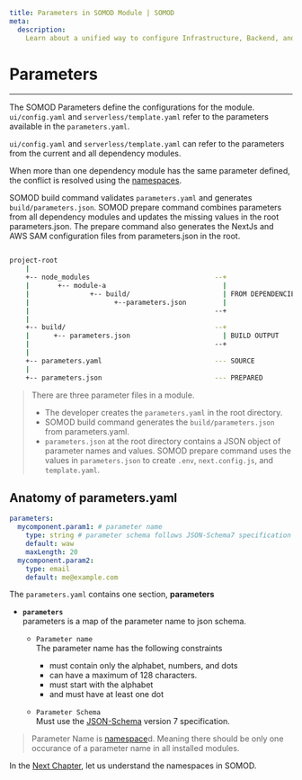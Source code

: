 ```YAML
title: Parameters in SOMOD Module | SOMOD
meta:
  description:
    Learn about a unified way to configure Infrastructure, Backend, and Frontend code in the SOMOD module.
```

# Parameters

---

The SOMOD Parameters define the configurations for the module. `ui/config.yaml` and `serverless/template.yaml` refer to the parameters available in the `parameters.yaml`.

`ui/config.yaml` and `serverless/template.yaml` can refer to the parameters from the current and all dependency modules.

When more than one dependency module has the same parameter defined, the conflict is resolved using the [namespaces](/reference/main-concepts/namespaces).

SOMOD build command validates `parameters.yaml` and generates `build/parameters.json`. SOMOD prepare command combines parameters from all dependency modules and updates the missing values in the root parameters.json. The prepare command also generates the NextJs and AWS SAM configuration files from parameters.json in the root.

```bash

project-root
    |
    +-- node_modules                               --+
    |       +-- module-a                             |
    |               +-- build/                       | FROM DEPENDENCIES
    |                     +--parameters.json         |
    |                                              --+
    |
    +-- build/                                     --+
    |      +-- parameters.json                       | BUILD OUTPUT
    |                                              --+
    |
    +-- parameters.yaml                            --- SOURCE
    |
    +-- parameters.json                            --- PREPARED

```

> There are three parameter files in a module.
>
> - The developer creates the `parameters.yaml` in the root directory.
> - SOMOD build command generates the `build/parameters.json` from parameters.yaml.
> - `parameters.json` at the root directory contains a JSON object of parameter names and values. SOMOD prepare command uses the values in `parameters.json` to create `.env`, `next.config.js`, and `template.yaml`.

## Anatomy of parameters.yaml

```yaml
parameters:
  mycomponent.param1: # parameter name
    type: string # parameter schema follows JSON-Schema7 specification
    default: waw
    maxLength: 20
  mycomponent.param2:
    type: email
    default: me@example.com
```

The `parameters.yaml` contains one section, **parameters**

- **`parameters`**  
  parameters is a map of the parameter name to json schema.

  - `Parameter name`  
    The parameter name has the following constraints

    - must contain only the alphabet, numbers, and dots
    - can have a maximum of 128 characters.
    - must start with the alphabet
    - and must have at least one dot

  - `Parameter Schema`  
    Must use the [JSON-Schema](https://json-schema.org/) version 7 specification.

> Parameter Name is [namespace](/reference/main-concepts/namespaces)d. Meaning there should be only one occurance of a parameter name in all installed modules.

In the [Next Chapter](/reference/main-concepts/namespaces), let us understand the namespaces in SOMOD.
